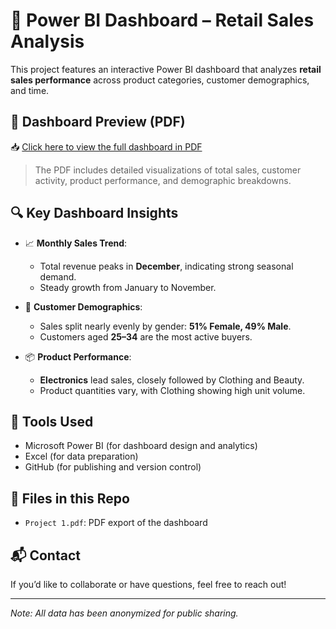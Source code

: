 # 🛒 Power BI Dashboard – Retail Sales Analysis

This project features an interactive Power BI dashboard that analyzes **retail sales performance** across product categories, customer demographics, and time.

## 📄 Dashboard Preview (PDF)

📥 [Click here to view the full dashboard in PDF](Project%201.pdf)

> The PDF includes detailed visualizations of total sales, customer activity, product performance, and demographic breakdowns.

## 🔍 Key Dashboard Insights

- 📈 **Monthly Sales Trend**:
  - Total revenue peaks in **December**, indicating strong seasonal demand.
  - Steady growth from January to November.

- 👤 **Customer Demographics**:
  - Sales split nearly evenly by gender: **51% Female, 49% Male**.
  - Customers aged **25–34** are the most active buyers.

- 📦 **Product Performance**:
  - **Electronics** lead sales, closely followed by Clothing and Beauty.
  - Product quantities vary, with Clothing showing high unit volume.

## 🧰 Tools Used
- Microsoft Power BI (for dashboard design and analytics)
- Excel (for data preparation)
- GitHub (for publishing and version control)

## 📁 Files in this Repo
- `Project 1.pdf`: PDF export of the dashboard

## 📬 Contact
If you’d like to collaborate or have questions, feel free to reach out!

---

*Note: All data has been anonymized for public sharing.*

